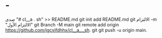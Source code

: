 # -
صدى "# cl__a _._ sh" >> README.md  git init  add README.md  git الالتزام -m "الالتزام الأول"  git Branch -M main  git remote add origin https://github.com/jgcvifdhhx/cl__a_._sh. git  git push -u origin main. 
